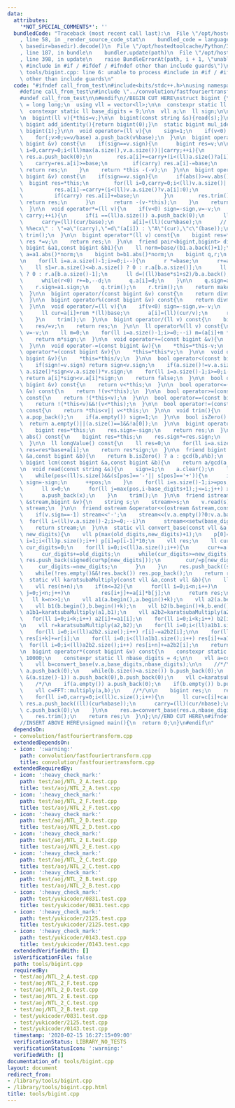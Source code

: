 ```yaml
---
data:
  attributes:
    '*NOT_SPECIAL_COMMENTS*': ''
  bundledCode: "Traceback (most recent call last):\n  File \"/opt/hostedtoolcache/Python/3.8.5/x64/lib/python3.8/site-packages/onlinejudge_verify/documentation/build.py\"\
    , line 58, in _render_source_code_stat\n    bundled_code = language.bundle(stat.path,\
    \ basedir=basedir).decode()\n  File \"/opt/hostedtoolcache/Python/3.8.5/x64/lib/python3.8/site-packages/onlinejudge_verify/languages/cplusplus.py\"\
    , line 187, in bundle\n    bundler.update(path)\n  File \"/opt/hostedtoolcache/Python/3.8.5/x64/lib/python3.8/site-packages/onlinejudge_verify/languages/cplusplus_bundle.py\"\
    , line 398, in update\n    raise BundleErrorAt(path, i + 1, \"unable to process\
    \ #include in #if / #ifdef / #ifndef other than include guards\")\nonlinejudge_verify.languages.cplusplus_bundle.BundleErrorAt:\
    \ tools/bigint.cpp: line 6: unable to process #include in #if / #ifdef / #ifndef\
    \ other than include guards\n"
  code: "#ifndef call_from_test\n#include<bits/stdc++.h>\nusing namespace std;\n\n\
    #define call_from_test\n#include \"../convolution/fastfouriertransform.cpp\"\n\
    #undef call_from_test\n\n#endif\n//BEGIN CUT HERE\nstruct bigint {\n  using ll\
    \ = long long;\n  using vll = vector<ll>;\n\n  constexpr static ll base = 1000000000;\n\
    \  constexpr static ll base_digits = 9;\n\n  vll a;\n  ll sign;\n\n  bigint():sign(1){}\n\
    \n  bigint(ll v){*this=v;}\n\n  bigint(const string &s){read(s);}\n\n  static\
    \ bigint add_identity(){return bigint(0);}\n  static bigint mul_identity(){return\
    \ bigint(1);}\n\n  void operator=(ll v){\n    sign=1;\n    if(v<0) sign=-1,v=-v;\n\
    \    for(;v>0;v=v/base) a.push_back(v%base);\n  }\n\n  bigint operator+(const\
    \ bigint &v) const{\n    if(sign==v.sign){\n      bigint res=v;\n\n      for(ll\
    \ i=0,carry=0;i<(ll)max(a.size(),v.a.size())||carry;++i){\n        if(i==(ll)res.a.size())\
    \ res.a.push_back(0);\n        res.a[i]+=carry+(i<(ll)a.size()?a[i]:0);\n    \
    \    carry=res.a[i]>=base;\n        if(carry) res.a[i]-=base;\n      }\n     \
    \ return res;\n    }\n    return *this -(-v);\n  }\n\n  bigint operator-(const\
    \ bigint &v) const{\n    if(sign==v.sign){\n      if(abs()>=v.abs()){\n      \
    \  bigint res=*this;\n        for(ll i=0,carry=0;i<(ll)v.a.size()||carry;++i){\n\
    \          res.a[i]-=carry+(i<(ll)v.a.size()?v.a[i]:0);\n          carry=res.a[i]<0;\n\
    \          if(carry) res.a[i]+=base;\n        }\n        res.trim();\n       \
    \ return res;\n      }\n      return -(v-*this);\n    }\n    return *this+(-v);\n\
    \  }\n\n  void operator*=(ll v){\n    if(v<0) sign=-sign,v=-v;\n    for(ll i=0,carry=0;i<(ll)a.size()||\
    \ carry;++i){\n      if(i ==(ll)a.size()) a.push_back(0);\n      ll cur=a[i] *(ll)v+carry;\n\
    \      carry=(ll)(cur/base);\n      a[i]=(ll)(cur%base);\n      // asm(\"divl\
    \ %%ecx\" : \"=a\"(carry),\"=d\"(a[i]) : \"A\"(cur),\"c\"(base));\n    }\n   \
    \ trim();\n  }\n\n  bigint operator*(ll v) const{\n    bigint res=*this;\n   \
    \ res *=v;\n    return res;\n  }\n\n  friend pair<bigint,bigint> divmod(const\
    \ bigint &a1,const bigint &b1){\n    ll norm=base/(b1.a.back()+1);\n    bigint\
    \ a=a1.abs()*norm;\n    bigint b=b1.abs()*norm;\n    bigint q,r;\n    q.a.resize(a.a.size());\n\
    \n    for(ll i=a.a.size()-1;i>=0;i--){\n      r *=base;\n      r+=a.a[i];\n  \
    \    ll s1=r.a.size()<=b.a.size() ? 0 : r.a[b.a.size()];\n      ll s2=r.a.size()<=b.a.size()-1\
    \ ? 0 : r.a[b.a.size()-1];\n      ll d=((ll)base*s1+s2)/b.a.back();\n      r-=b*d;\n\
    \      while(r<0) r+=b,--d;\n      q.a[i]=d;\n    }\n\n    q.sign=a1.sign*b1.sign;\n\
    \    r.sign=a1.sign;\n    q.trim();\n    r.trim();\n    return make_pair(q,r/norm);\n\
    \  }\n\n  bigint operator/(const bigint &v) const{\n    return divmod(*this,v).first;\n\
    \  }\n\n  bigint operator%(const bigint &v) const{\n    return divmod(*this,v).second;\n\
    \  }\n\n  void operator/=(ll v){\n    if(v<0) sign=-sign,v=-v;\n    for(ll i=(ll)a.size()-1,rem=0;i>=0;--i){\n\
    \      ll cur=a[i]+rem *(ll)base;\n      a[i]=(ll)(cur/v);\n      rem=(ll)(cur%v);\n\
    \    }\n    trim();\n  }\n\n  bigint operator/(ll v) const{\n    bigint res=*this;\n\
    \    res/=v;\n    return res;\n  }\n\n  ll operator%(ll v) const{\n    if(v<0)\
    \ v=-v;\n    ll m=0;\n    for(ll i=a.size()-1;i>=0;--i) m=(a[i]+m *(ll)base)%v;\n\
    \    return m*sign;\n  }\n\n  void operator+=(const bigint &v){\n    *this=*this+v;\n\
    \  }\n\n  void operator-=(const bigint &v){\n    *this=*this-v;\n  }\n\n  void\
    \ operator*=(const bigint &v){\n    *this=*this*v;\n  }\n\n  void operator/=(const\
    \ bigint &v){\n    *this=*this/v;\n  }\n\n  bool operator<(const bigint &v) const{\n\
    \    if(sign!=v.sign) return sign<v.sign;\n    if(a.size()!=v.a.size()) return\
    \ a.size()*sign<v.a.size()*v.sign;\n    for(ll i=a.size()-1;i>=0;i--)\n      if(a[i]!=v.a[i])\
    \ return a[i]*sign<v.a[i]*sign;\n    return false;\n  }\n\n  bool operator>(const\
    \ bigint &v) const{\n    return v<*this;\n  }\n\n  bool operator<=(const bigint\
    \ &v) const{\n    return !(v<*this);\n  }\n\n  bool operator>=(const bigint &v)\
    \ const{\n    return !(*this<v);\n  }\n\n  bool operator==(const bigint &v) const{\n\
    \    return !(*this<v)&&!(v<*this);\n  }\n\n  bool operator!=(const bigint &v)\
    \ const{\n    return *this<v|| v<*this;\n  }\n\n  void trim(){\n    while(!a.empty()&&!a.back())\
    \ a.pop_back();\n    if(a.empty()) sign=1;\n  }\n\n  bool isZero() const{\n  \
    \  return a.empty()||(a.size()==1&&!a[0]);\n  }\n\n  bigint operator-() const{\n\
    \    bigint res=*this;\n    res.sign=-sign;\n    return res;\n  }\n\n  bigint\
    \ abs() const{\n    bigint res=*this;\n    res.sign*=res.sign;\n    return res;\n\
    \  }\n\n  ll longValue() const{\n    ll res=0;\n    for(ll i=a.size()-1;i>=0;i--)\
    \ res=res*base+a[i];\n    return res*sign;\n  }\n\n  friend bigint gcd(const bigint\
    \ &a,const bigint &b){\n    return b.isZero() ? a : gcd(b,a%b);\n  }\n\n  friend\
    \ bigint lcm(const bigint &a,const bigint &b){\n    return a/gcd(a,b)*b;\n  }\n\
    \n  void read(const string &s){\n    sign=1;\n    a.clear();\n    ll pos=0;\n\
    \    while(pos<(ll)s.size()&&(s[pos]=='-'|| s[pos]=='+')){\n      if(s[pos]=='-')\
    \ sign=-sign;\n      ++pos;\n    }\n    for(ll i=s.size()-1;i>=pos;i-=base_digits){\n\
    \      ll x=0;\n      for(ll j=max(pos,i-base_digits+1);j<=i;j++) x=x*10+s[j]-'0';\n\
    \      a.push_back(x);\n    }\n    trim();\n  }\n\n  friend istream &operator>>(istream\
    \ &stream,bigint &v){\n    string s;\n    stream>>s;\n    v.read(s);\n    return\
    \ stream;\n  }\n\n  friend ostream &operator<<(ostream &stream,const bigint &v){\n\
    \    if(v.sign==-1) stream<<'-';\n    stream<<(v.a.empty()?0:v.a.back());\n  \
    \  for(ll i=(ll)v.a.size()-2;i>=0;--i)\n      stream<<setw(base_digits)<<setfill('0')<<v.a[i];\n\
    \    return stream;\n  }\n\n  static vll convert_base(const vll &a,ll old_digits,ll\
    \ new_digits){\n    vll p(max(old_digits,new_digits)+1);\n    p[0]=1;\n    for(ll\
    \ i=1;i<(ll)p.size();i++) p[i]=p[i-1]*10;\n    vll res;\n    ll cur=0;\n    ll\
    \ cur_digits=0;\n    for(ll i=0;i<(ll)a.size();i++){\n      cur+=a[i]*p[cur_digits];\n\
    \      cur_digits+=old_digits;\n      while(cur_digits>=new_digits){\n       \
    \ res.push_back(signed(cur%p[new_digits]));\n        cur/=p[new_digits];\n   \
    \     cur_digits-=new_digits;\n      }\n    }\n    res.push_back((signed)cur);\n\
    \    while(!res.empty()&&!res.back()) res.pop_back();\n    return res;\n  }\n\n\
    \  static vll karatsubaMultiply(const vll &a,const vll &b){\n    ll n=a.size();\n\
    \    vll res(n+n);\n    if(n<=32){\n      for(ll i=0;i<n;i++)\n        for(ll\
    \ j=0;j<n;j++)\n          res[i+j]+=a[i]*b[j];\n      return res;\n    }\n\n \
    \   ll k=n>>1;\n    vll a1(a.begin(),a.begin()+k);\n    vll a2(a.begin()+k,a.end());\n\
    \    vll b1(b.begin(),b.begin()+k);\n    vll b2(b.begin()+k,b.end());\n\n    vll\
    \ a1b1=karatsubaMultiply(a1,b1);\n    vll a2b2=karatsubaMultiply(a2,b2);\n\n \
    \   for(ll i=0;i<k;i++) a2[i]+=a1[i];\n    for(ll i=0;i<k;i++) b2[i]+=b1[i];\n\
    \n    vll r=karatsubaMultiply(a2,b2);\n    for(ll i=0;i<(ll)a1b1.size();i++) r[i]-=a1b1[i];\n\
    \    for(ll i=0;i<(ll)a2b2.size();i++) r[i]-=a2b2[i];\n\n    for(ll i=0;i<(ll)r.size();i++)\
    \ res[i+k]+=r[i];\n    for(ll i=0;i<(ll)a1b1.size();i++) res[i]+=a1b1[i];\n  \
    \  for(ll i=0;i<(ll)a2b2.size();i++) res[i+n]+=a2b2[i];\n    return res;\n  }\n\
    \n  bigint operator*(const bigint &v) const{\n    constexpr static ll nbase =\
    \ 10000;\n    constexpr static ll nbase_digits = 4;\n\n    vll a=convert_base(this->a,base_digits,nbase_digits);\n\
    \    vll b=convert_base(v.a,base_digits,nbase_digits);\n\n    //*/\n    while(a.size()<b.size())\
    \ a.push_back(0);\n    while(b.size()<a.size()) b.push_back(0);\n    while(a.size()\
    \ &(a.size()-1)) a.push_back(0),b.push_back(0);\n    vll c=karatsubaMultiply(a,b);\n\
    \    /*/\n    if(a.empty()) a.push_back(0);\n    if(b.empty()) b.push_back(0);\n\
    \    vll c=FFT::multiply(a,b);\n    //*/\n\n    bigint res;\n    res.sign=sign*v.sign;\n\
    \    for(ll i=0,carry=0;i<(ll)c.size();i++){\n      ll cur=c[i]+carry;\n     \
    \ res.a.push_back((ll)(cur%nbase));\n      carry=(ll)(cur/nbase);\n      if(i+1==(int)c.size()&&carry>0)\
    \ c.push_back(0);\n    }\n\n    res.a=convert_base(res.a,nbase_digits,base_digits);\n\
    \    res.trim();\n    return res;\n  }\n};\n//END CUT HERE\n#ifndef call_from_test\n\
    //INSERT ABOVE HERE\nsigned main(){\n  return 0;\n}\n#endif\n"
  dependsOn:
  - convolution/fastfouriertransform.cpp
  extendedDependsOn:
  - icon: ':warning:'
    path: convolution/fastfouriertransform.cpp
    title: convolution/fastfouriertransform.cpp
  extendedRequiredBy:
  - icon: ':heavy_check_mark:'
    path: test/aoj/NTL_2_A.test.cpp
    title: test/aoj/NTL_2_A.test.cpp
  - icon: ':heavy_check_mark:'
    path: test/aoj/NTL_2_F.test.cpp
    title: test/aoj/NTL_2_F.test.cpp
  - icon: ':heavy_check_mark:'
    path: test/aoj/NTL_2_D.test.cpp
    title: test/aoj/NTL_2_D.test.cpp
  - icon: ':heavy_check_mark:'
    path: test/aoj/NTL_2_E.test.cpp
    title: test/aoj/NTL_2_E.test.cpp
  - icon: ':heavy_check_mark:'
    path: test/aoj/NTL_2_C.test.cpp
    title: test/aoj/NTL_2_C.test.cpp
  - icon: ':heavy_check_mark:'
    path: test/aoj/NTL_2_B.test.cpp
    title: test/aoj/NTL_2_B.test.cpp
  - icon: ':heavy_check_mark:'
    path: test/yukicoder/0831.test.cpp
    title: test/yukicoder/0831.test.cpp
  - icon: ':heavy_check_mark:'
    path: test/yukicoder/2125.test.cpp
    title: test/yukicoder/2125.test.cpp
  - icon: ':heavy_check_mark:'
    path: test/yukicoder/0143.test.cpp
    title: test/yukicoder/0143.test.cpp
  extendedVerifiedWith: []
  isVerificationFile: false
  path: tools/bigint.cpp
  requiredBy:
  - test/aoj/NTL_2_A.test.cpp
  - test/aoj/NTL_2_F.test.cpp
  - test/aoj/NTL_2_D.test.cpp
  - test/aoj/NTL_2_E.test.cpp
  - test/aoj/NTL_2_C.test.cpp
  - test/aoj/NTL_2_B.test.cpp
  - test/yukicoder/0831.test.cpp
  - test/yukicoder/2125.test.cpp
  - test/yukicoder/0143.test.cpp
  timestamp: '2020-02-15 16:27:15+09:00'
  verificationStatus: LIBRARY_NO_TESTS
  verificationStatusIcon: ':warning:'
  verifiedWith: []
documentation_of: tools/bigint.cpp
layout: document
redirect_from:
- /library/tools/bigint.cpp
- /library/tools/bigint.cpp.html
title: tools/bigint.cpp
---
```


